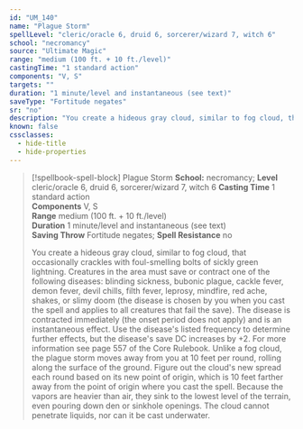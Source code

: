 ```yaml
---
id: "UM_140"
name: "Plague Storm"
spellLevel: "cleric/oracle 6, druid 6, sorcerer/wizard 7, witch 6"
school: "necromancy"
source: "Ultimate Magic"
range: "medium (100 ft. + 10 ft./level)"
castingTime: "1 standard action"
components: "V, S"
targets: ""
duration: "1 minute/level and instantaneous (see text)"
saveType: "Fortitude negates"
sr: "no"
description: "You create a hideous gray cloud, similar to fog cloud, that occasionally crackles with foul-smelling bolts of sickly green lightning. Creatures in the area must save or contract one of the following diseases: blinding sickness, bubonic plague, cackle fever, demon fever, devil chills, filth fever, leprosy, mindfire, red ache, shakes, or slimy doom (the disease is chosen by you when you cast the spell and applies to all creatures that fail the save). The disease is contracted immediately (the onset period does not apply) and is an instantaneous effect. Use the disease's listed frequency to determine further effects, but the disease's save DC increases by +2. For more information see page 557 of the Core Rulebook.  Unlike a fog cloud, the plague storm moves away from you at 10 feet per round, rolling along the surface of the ground.  Figure out the cloud's new spread each round based on its new point of origin, which is 10 feet farther away from the point of origin where you cast the spell.  Because the vapors are heavier than air, they sink to the lowest level of the terrain, even pouring down den or sinkhole openings. The cloud cannot penetrate liquids, nor can it be cast underwater."
known: false
cssclasses:
  - hide-title
  - hide-properties
---
```


> [!spellbook-spell-block] Plague Storm
> **School:** necromancy; **Level** cleric/oracle 6, druid 6, sorcerer/wizard 7, witch 6
> **Casting Time** 1 standard action  
> **Components** V, S  
> **Range** medium (100 ft. + 10 ft./level)  
> **Duration** 1 minute/level and instantaneous (see text)  
> **Saving Throw** Fortitude negates; **Spell Resistance** no
> 
> You create a hideous gray cloud, similar to fog cloud, that occasionally crackles with foul-smelling bolts of sickly green lightning. Creatures in the area must save or contract one of the following diseases: blinding sickness, bubonic plague, cackle fever, demon fever, devil chills, filth fever, leprosy, mindfire, red ache, shakes, or slimy doom (the disease is chosen by you when you cast the spell and applies to all creatures that fail the save). The disease is contracted immediately (the onset period does not apply) and is an instantaneous effect. Use the disease's listed frequency to determine further effects, but the disease's save DC increases by +2. For more information see page 557 of the Core Rulebook.  Unlike a fog cloud, the plague storm moves away from you at 10 feet per round, rolling along the surface of the ground.  Figure out the cloud's new spread each round based on its new point of origin, which is 10 feet farther away from the point of origin where you cast the spell.  Because the vapors are heavier than air, they sink to the lowest level of the terrain, even pouring down den or sinkhole openings. The cloud cannot penetrate liquids, nor can it be cast underwater.